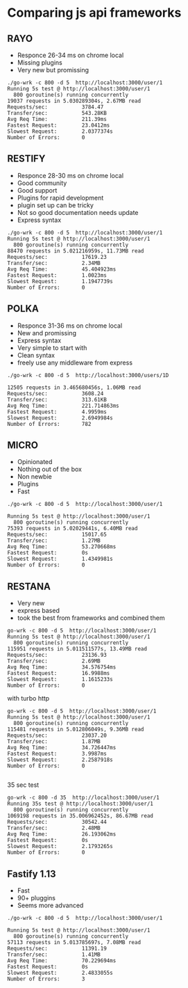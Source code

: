 # Comparing js api frameworks

## RAYO

- Responce 26-34 ms on chrome local
- Missing plugins
- Very new but promissing

```
./go-wrk -c 800 -d 5  http://localhost:3000/user/1
Running 5s test @ http://localhost:3000/user/1
  800 goroutine(s) running concurrently
19037 requests in 5.030289304s, 2.67MB read
Requests/sec:           3784.47
Transfer/sec:           543.28KB
Avg Req Time:           211.39ms
Fastest Request:        23.0412ms
Slowest Request:        2.0377374s
Number of Errors:       0

```

## RESTIFY

- Responce 28-30 ms on chrome local
- Good community
- Good support
- Plugins for rapid development
- plugin set up can be tricky
- Not so good documentation needs update
- Express syntax

```
./go-wrk -c 800 -d 5  http://localhost:3000/user/1
Running 5s test @ http://localhost:3000/user/1
  800 goroutine(s) running concurrently
88470 requests in 5.021216959s, 11.73MB read
Requests/sec:           17619.23
Transfer/sec:           2.34MB
Avg Req Time:           45.404923ms
Fastest Request:        1.0023ms
Slowest Request:        1.1947739s
Number of Errors:       0

```

## POLKA

- Responce 31-36 ms on chrome local
- New and promissing
- Express syntax
- Very simple to start with
- Clean syntax
- freely use any middleware from express

```
./go-wrk -c 800 -d 5  http://localhost:3000/users/1D

12505 requests in 3.465680456s, 1.06MB read
Requests/sec:           3608.24
Transfer/sec:           313.61KB
Avg Req Time:           221.714863ms
Fastest Request:        4.9959ms
Slowest Request:        2.6949984s
Number of Errors:       782

```

## MICRO

- Opinionated
- Nothing out of the box
- Non newbie
- Plugins
- Fast

```
./go-wrk -c 800 -d 5  http://localhost:3000/user/1

Running 5s test @ http://localhost:3000/user/1
  800 goroutine(s) running concurrently
75393 requests in 5.02029441s, 6.40MB read
Requests/sec:           15017.65
Transfer/sec:           1.27MB
Avg Req Time:           53.270668ms
Fastest Request:        0s
Slowest Request:        1.4349981s
Number of Errors:       0
```

## RESTANA

- Very new
- express based
- took the best from frameworks and combined them

```
go-wrk -c 800 -d 5  http://localhost:3000/user/1
Running 5s test @ http://localhost:3000/user/1
  800 goroutine(s) running concurrently
115951 requests in 5.011511577s, 13.49MB read
Requests/sec:           23136.93
Transfer/sec:           2.69MB
Avg Req Time:           34.576754ms
Fastest Request:        16.9988ms
Slowest Request:        1.1615233s
Number of Errors:       0
```

with turbo http

```
go-wrk -c 800 -d 5  http://localhost:3000/user/1
Running 5s test @ http://localhost:3000/user/1
  800 goroutine(s) running concurrently
115481 requests in 5.012806049s, 9.36MB read
Requests/sec:           23037.20
Transfer/sec:           1.87MB
Avg Req Time:           34.726447ms
Fastest Request:        3.9987ms
Slowest Request:        2.2587918s
Number of Errors:       0


```

35 sec test

```
go-wrk -c 800 -d 35  http://localhost:3000/user/1
Running 35s test @ http://localhost:3000/user/1
  800 goroutine(s) running concurrently
1069198 requests in 35.006962452s, 86.67MB read
Requests/sec:           30542.44
Transfer/sec:           2.48MB
Avg Req Time:           26.193062ms
Fastest Request:        0s
Slowest Request:        2.1793265s
Number of Errors:       0

```

## Fastify 1.13

- Fast
- 90+ pluggins
- Seems more advanced

```
./go-wrk -c 800 -d 5  http://localhost:3000/user/1

Running 5s test @ http://localhost:3000/user/1
  800 goroutine(s) running concurrently
57113 requests in 5.013785697s, 7.08MB read
Requests/sec:           11391.19
Transfer/sec:           1.41MB
Avg Req Time:           70.229694ms
Fastest Request:        0s
Slowest Request:        2.4833055s
Number of Errors:       3
```
